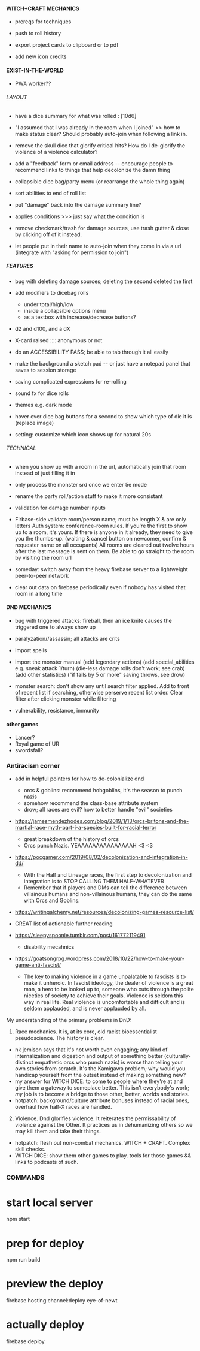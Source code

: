 
#### WITCH+CRAFT MECHANICS ####
- prereqs for techniques
- push to roll history

- export project cards to clipboard or to pdf
- add new icon credits


#### EXIST-IN-THE-WORLD ####

- PWA worker??

###### LAYOUT #######
- have a dice summary for what was rolled : [10d6]
- "I assumed that I was already in the room when I joined" >> how to make status clear? Should probably auto-join when following a link in.

- remove the skull dice that glorify critical hits? How do I de-glorify the violence of a violence calculator?
- add a "feedback" form or email address -- encourage people to recommend links to things that help decolonize the damn thing
- collapsible dice bag/party menu (or rearrange the whole thing again)
- sort abilities to end of roll list

- put "damage" back into the damage summary line?
- applies conditions >>> just say what the condition is
- remove checkmark/trash for damage sources, use trash gutter & close by clicking off of it instead.
- let people put in their name to auto-join when they come in via a url (integrate with "asking for permission to join")

##### FEATURES ######
- bug with deleting damage sources; deleting the second deleted the first

- add modifiers to dicebag rolls
  - under total/high/low
  - inside a collapsible options menu
  - as a textbox with increase/decrease buttons?

- d2 and d100, and a dX

- X-card raised :::: anonymous or not

- do an ACCESSIBILITY PASS; be able to tab through it all easily
- make the background a sketch pad -- or just have a notepad panel that saves to session storage

- saving complicated expressions for re-rolling
- sound fx for dice rolls

- themes e.g. dark mode
- hover over dice bag buttons for a second to show which type of die it is (replace image)
- setting: customize which icon shows up for natural 20s

###### TECHNICAL ######

- when you show up with a room in the url, automatically join that room instead of just filling it in

- only process the monster srd once we enter 5e mode
- rename the party roll/action stuff to make it more consistant
- validation for damage number inputs
- Firbase-side validate room/person name; must be length X & are only letters
  Auth system: conference-room rules.
  If you're the first to show up to a room, it's yours.
  If there is anyone in it already, they need to give you the thumbs-up.
    (waiting & cancel button on newcomer, confirm & requester name on all occupants)
  All rooms are cleared out twelve hours after the last message is sent on them.
  Be able to go straight to the room by visiting the room url

- someday: switch away from the heavy firebase server to a lightweight peer-to-peer network
- clear out data on firebase periodically even if nobody has visited that room in a long time



#### DND MECHANICS ####
- bug with triggered attacks: fireball, then an ice knife causes the triggered one to always show up
- paralyzation//assassin; all attacks are crits

- import spells
- import the monster manual
  (add legendary actions)
  (add special_abilities e.g. sneak attack 1/turn)
  (die-less damage rolls don't work; see crab)
  (add other statistics)
  ("if fails by 5 or more" saving throws, see drow)
- monster search: don't show any until search filter applied. Add to front of recent list if searching, otherwise perserve recent list order. Clear filter after clicking monster while filtering

- vulnerability, resistance, immunity



#### other games ####
- Lancer?
- Royal game of UR
- swordsfall?

### Antiracism corner ####


- add in helpful pointers for how to de-colonialize dnd
  - orcs & goblins: recommend hobgoblins, it's the season to punch nazis
  - somehow recommend the class-base attribute system
  - drow; all races are evil? how to better handle "evil" societies

- https://jamesmendezhodes.com/blog/2019/1/13/orcs-britons-and-the-martial-race-myth-part-i-a-species-built-for-racial-terror
  - great breakdown of the history of orcs
  - Orcs punch Nazis.      YEAAAAAAAAAAAAAAAH <3 <3

- https://pocgamer.com/2019/08/02/decolonization-and-integration-in-dd/
  - With the Half and Lineage races, the first step to decolonization and integration is to STOP CALLING THEM HALF-WHATEVER
  - Remember that if players and DMs can tell the difference between villainous humans and non-villainous humans, they can do the same with Orcs and Goblins.

- https://writingalchemy.net/resources/decolonizing-games-resource-list/
 - GREAT list of actionable further reading

- https://sleepyspoonie.tumblr.com/post/161772119491
  - disability mecahnics

- https://goatsongrpg.wordpress.com/2018/10/22/how-to-make-your-game-anti-fascist/
  - The key to making violence in a game unpalatable to fascists is to make it unheroic. In fascist ideology, the dealer of violence is a great man, a hero to be looked up to, someone who cuts through the polite niceties of society to achieve their goals. Violence is seldom this way in real life. Real violence is uncomfortable and difficult and is seldom applauded, and is never applauded by all.

My understanding of the primary problems in DnD:

1. Race mechanics. It is, at its core, old racist bioessentialist pseudoscience. The history is clear.
  - nk jemison says that it's not worth even engaging; any kind of internalization and digestion and output of something better (culturally-distinct empathetic orcs who punch nazis) is worse than telling your own stories from scratch. It's the Kamigawa problem; why would you handicap yourself from the outset instead of making something new?
  - my answer for WITCH DICE: to come to people where they're at and give them a gateway to someplace better. This isn't everybody's work; *my* job is to become a bridge to those other, better, worlds and stories.
  - hotpatch: background/culture attribute bonuses instead of racial ones, overhaul how half-X races are handled.

2. Violence. Dnd glorifies violence. It reiterates the permissability of violence against the Other. It practices us in dehumanizing others so we may kill them and take their things.
  - hotpatch: flesh out non-combat mechanics. WITCH + CRAFT. Complex skill checks.
  - WITCH DICE: show them other games to play. tools for those games && links to podcasts of such.


### COMMANDS

# start local server
npm start

# prep for deploy
npm run build

# preview the deploy
firebase hosting:channel:deploy eye-of-newt

# actually deploy
firebase deploy

